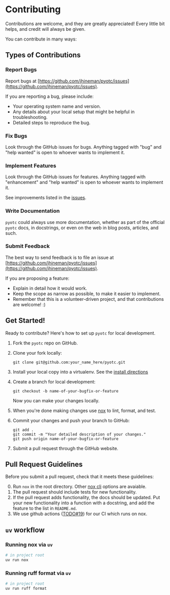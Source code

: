 # Contributing

Contributions are welcome, and they are greatly appreciated! Every little bit helps, and credit will always be given.

You can contribute in many ways:

## Types of Contributions

### Report Bugs

Report bugs at [https://github.com/jhineman/pyotc/issues](https://github.com/jhineman/pyotc/issues).

If you are reporting a bug, please include:

- Your operating system name and version.
- Any details about your local setup that might be helpful in troubleshooting.
- Detailed steps to reproduce the bug.

### Fix Bugs

Look through the GitHub issues for bugs. Anything tagged with "bug" and "help wanted" is open to whoever wants to implement it.

### Implement Features

Look through the GitHub issues for features. Anything tagged with "enhancement" and "help wanted" is open to whoever wants to implement it.

See improvements listed in the [issues](https://github.com/jhineman/pyotc/issues).

### Write Documentation

`pyotc` could always use more documentation, whether as part of the official `pyotc` docs, in docstrings, or even on the web in blog posts, articles, and such.

### Submit Feedback

The best way to send feedback is to file an issue at [https://github.com/jhineman/pyotc/issues](https://github.com/jhineman/pyotc/issues).

If you are proposing a feature:

- Explain in detail how it would work.
- Keep the scope as narrow as possible, to make it easier to implement.
- Remember that this is a volunteer-driven project, and that contributions are welcome! :)

## Get Started!

Ready to contribute? Here's how to set up `pyotc` for local development.

1. Fork the `pyotc` repo on GitHub.
2. Clone your fork locally:

    ```shell
    git clone git@github.com:your_name_here/pyotc.git
    ```

3. Install your local copy into a virtualenv. See the [install directions](INSTALL.md)

4. Create a branch for local development:

    ```shell
    git checkout -b name-of-your-bugfix-or-feature
    ```

   Now you can make your changes locally.

5. When you're done making changes use [nox](nox) to lint, format, and test.

6. Commit your changes and push your branch to GitHub:

    ```shell
    git add .
    git commit -m "Your detailed description of your changes."
    git push origin name-of-your-bugfix-or-feature
    ```

7. Submit a pull request through the GitHub website.

## Pull Request Guidelines

Before you submit a pull request, check that it meets these guidelines:

0. Run `nox` in the root directory. Other [nox cli](https://nox.thea.codes/en/stable/usage.html#command-line-usage) options are avaiable.
1. The pull request should include tests for new functionality.
2. If the pull request adds functionality, the docs should be updated. Put your new functionality into a function with a docstring, and add the feature to the list in `README.md`.
3. We use github actions ([TODO#19](https://github.com/jhineman/pyotc/issues/19)) for our CI which runs on nox.

## `uv` workflow
### Running nox via `uv`
```bash
# in project root
uv run nox
```
### Running ruff format via `uv`
```bash
# in project root
uv run ruff format
```

